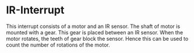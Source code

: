 # IR-Interrupt
This interrupt consists of a motor and an IR sensor. The shaft of motor is mounted with a gear. This gear is placed between an IR sensor. When the motor rotates, the teeth of gear block the sensor. Hence this can be used to count the number of rotations of the motor.
